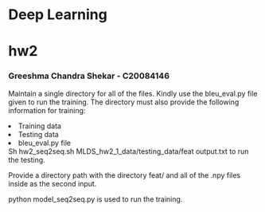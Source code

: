 # Deep Learning 
# hw2

### Greeshma Chandra Shekar - C20084146

Maintain a single directory for all of the files. Kindly use the bleu_eval.py file given to run the training.
The directory must also provide the following information for training:
<li>
Training data
</li>
<li>
Testing data
</li>
<li>
bleu_eval.py file
</li>
Sh hw2_seq2seq.sh MLDS_hw2_1_data/testing_data/feat output.txt to run the testing. 

Provide a directory path with the directory feat/ and all of the .npy files inside as the second input.

python model_seq2seq.py is used to run the training.




